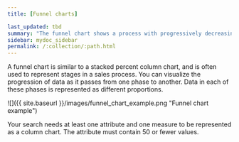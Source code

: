 ```yaml
---
title: [Funnel charts]

last_updated: tbd
summary: "The funnel chart shows a process with progressively decreasing proportions amounting to 100 percent in total."
sidebar: mydoc_sidebar
permalink: /:collection/:path.html
---
```

A funnel chart is similar to a stacked percent column chart, and is often used to represent stages in a sales process. You can visualize the progression of data as it passes from one phase to another. Data in each of these phases is represented as different proportions.

 ![]({{ site.baseurl }}/images/funnel_chart_example.png "Funnel chart example")

Your search needs at least one attribute and one measure to be represented as a column chart. The attribute must contain 50 or fewer values.
